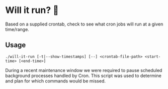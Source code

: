 # Will it run? 🏃

Based on a supplied crontab, check to see what cron jobs will run at a given time/range.

## Usage

`./will-it-run [-t|--show-timestamps] [--] <crontab-file-path> <start-time> [<end-time>]`

During a recent maintenance window we were required to pause scheduled background processes handled by Cron.
This script was used to determine and plan for which commands would be missed.
